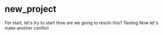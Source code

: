 # new_project
For start, let's try to start
How are we going to resolv this?
Testing
Now let's make another conflict
